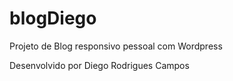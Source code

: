 # blogDiego
Projeto de Blog responsivo pessoal com Wordpress

Desenvolvido por Diego Rodrigues Campos
